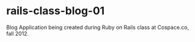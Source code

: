 rails-class-blog-01
===================

Blog Application being created during Ruby on Rails class at Cospace.co, fall 2012.